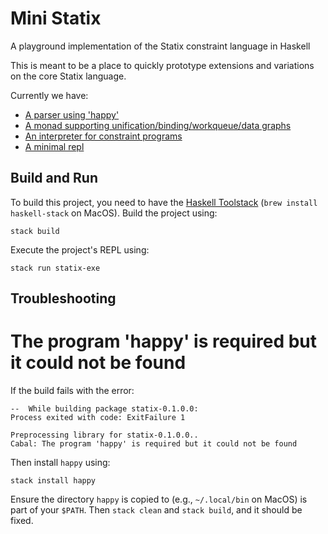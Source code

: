 # Mini Statix

A playground implementation of the Statix constraint language in Haskell

This is meant to be a place to quickly prototype extensions and variations on the
core Statix language.

Currently we have:

- [A parser using 'happy'](./src/Statix/Syntax/Parser.y)
- [A monad supporting unification/binding/workqueue/data graphs](./src/Statix/Solver/Monad.hs)
- [An interpreter for constraint programs](./src/Statix/Solver.hs)
- [A minimal repl](./src/Lib.hs)


## Build and Run
To build this project, you need to have the [Haskell Toolstack][1]
(`brew install haskell-stack` on MacOS).  Build the project using:

    stack build

Execute the project's REPL using:

    stack run statix-exe



## Troubleshooting

# The program 'happy' is required but it could not be found
If the build fails with the error:

    --  While building package statix-0.1.0.0:
    Process exited with code: ExitFailure 1

    Preprocessing library for statix-0.1.0.0..
    Cabal: The program 'happy' is required but it could not be found

Then install `happy` using:

    stack install happy

Ensure the directory `happy` is copied to (e.g., `~/.local/bin` on MacOS)
is part of your `$PATH`. Then `stack clean` and `stack build`,
and it should be fixed.

[1]: https://www.haskellstack.org/
